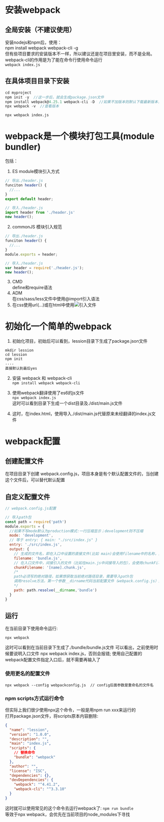 # 安装webpack

## 全局安装（不建议使用）
安装nodejs和npm后，使用：  
npm install webpack webpack-cli -g  
但有些项目要求的安装版本不一样，所以建议还是在项目里安装，而不是全局。webpack-cli的作用是为了能在命令行使用命令运行  
```webpack index.js```

## 在具体项目目录下安装
```js
cd myproject  
npm init -y  //这一步后，就会生成package.json文件
npm install webpack@4.25.1 webpack-cli -D  //如果不加版本则默认下载最新版本，-D是 --save-dev 的缩写
npx webpack -v  //查看版本
```
```npx webpack index.js```

# webpack是一个模块打包工具(module bundler)
包括：
1. ES module模块引入方式
```js
// 导出./header.js
funciton header() {
  //...
}
export default header;

// 导入./header.js
import header from './header.js'
new header();
```

2. commonJS 模块引入规范
```js
// 导出./header.js
funciton header() {
  //...
}
module.exports = header;

// 导入./header.js
var header = require('./header.js');
new header();
```
3. CMD  
  define和require语法
4. ADM  
  在css/sass/less文件中使用@import引入语法  
5. 在css使用url(...)或在html中使用<img src='...'>引入文件


# 初始化一个简单的webpack  
1. 初始化项目，初始后可以看到，lession目录下生成了package.json文件  

```
mkdir lession
cd lession
npm init
....
直接默认到最后yes
```

2. 安装 webpack 和 webpack-cli  
```npm install webpack webpack-cli```

3. 使用webpack翻译使用了es6的js文件  
```npx webpack index.js```  
这时可以看到目录下生成一个dist目录及./dist/main.js文件

4. 这时，在index.html，使用导入./dist/main.js代替原来未经翻译的index.js文件

# webpack配置
## 创建配置文件  
在项目目录下创建 webpack.config.js，项目本身是有个默认配置文件的，当创建这个文件后，可以替代默认配置

## 自定义配置文件  
```js
// webpack.config.js配置

// 导入path包
const path = require('path')
module.exports = {
  //如果不写mode默认为production模式:一行压缩显示；development则不压缩
  mode: 'development',  
  // 等于 entry: { main: "./src/index.js" }
  entry: './src/index.js',
  output: {
    // 生成的文件名，即在入口中设置的直接文件(比如 main)会使用filename中的名称，区分直接间接的方法，也可以看在生成的index.html中，有没有引入相应的文件，有则是直接
    filename: 'bundle.js',
    // 在入口文件中，间接引入的文件（比如在main.js中间接导入的包），会使用chunkFilename中的名称
    chunkFilename: '[name].chunk.js',
    /* 
    path必须写的绝对路径，如果想获取当前绝对路径目录，需要导入path包
    调用resolve方法，第一个参数__dirname代码当前配置文件（webpack.config.js）所在的目录
    */
    path: path.resolve(__dirname,'bundle')
  }
}
```

## 运行  
在当前目录下使用命令运行:
```
npx webpack
```
这时可以看到在当前目录下生成了./bundle/bundle.js文件
可以看出，之前使用时候要说明入口文件 npx webpack index.js，否则会报错; 使用自己配置的webpack配置文件指定入口后，就不需要再输入了

### 使用更名的配置文件
```npx webpack --config webpackconfig.js  // config后面参数是重命名的文件名```

### npm scripts方式运行命令 
但实际上我们很少使用npx这个命令，一般是用npm run xxx来运行的  
打开package.json文件，将scripts原本内容删除:
```json
{
  "name": "lession",
  "version": "1.0.0",
  "description": "",
  "main": "index.js",
  "scripts": {
    // 替换命令
    "bundle": "webpack"
  },
  "author": "",
  "license": "ISC",
  "dependencies": {},
  "devDependencies": {
    "webpack": "^4.41.2",
    "webpack-cli": "^3.3.10"
  }
}
```
这时就可以使用常见的这个命令去运行webpack了:
```npm run bundle```  
等效于npx webpack，会优先在当前项目的node_modules下寻找